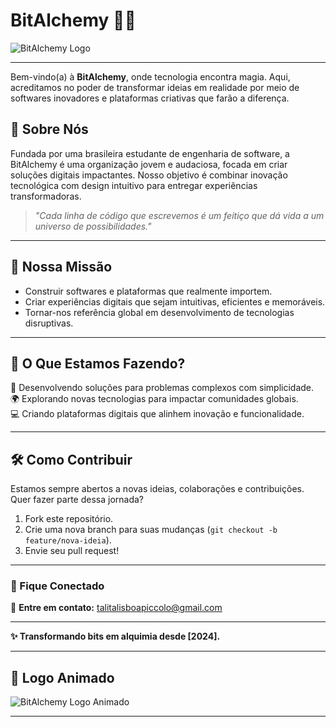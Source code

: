 # BitAlchemy 🚀🔮

![BitAlchemy Logo](https://github.com/bitalchemy-org/logo.png)

---

Bem-vindo(a) à **BitAlchemy**, onde tecnologia encontra magia. Aqui, acreditamos no poder de transformar ideias em realidade por meio de softwares inovadores e plataformas criativas que farão a diferença.

## 🌌 Sobre Nós  
Fundada por uma brasileira estudante de engenharia de software, a BitAlchemy é uma organização jovem e audaciosa, focada em criar soluções digitais impactantes. Nosso objetivo é combinar inovação tecnológica com design intuitivo para entregar experiências transformadoras.  

> *"Cada linha de código que escrevemos é um feitiço que dá vida a um universo de possibilidades."*

---

## 🌟 Nossa Missão  
- Construir softwares e plataformas que realmente importem.  
- Criar experiências digitais que sejam intuitivas, eficientes e memoráveis.  
- Tornar-nos referência global em desenvolvimento de tecnologias disruptivas.  

---

## 🔧 O Que Estamos Fazendo?  
🎯 Desenvolvendo soluções para problemas complexos com simplicidade.  
🌍 Explorando novas tecnologias para impactar comunidades globais.  
💻 Criando plataformas digitais que alinhem inovação e funcionalidade.  

---

## 🛠️ Como Contribuir  
Estamos sempre abertos a novas ideias, colaborações e contribuições. Quer fazer parte dessa jornada?  
1. Fork este repositório.  
2. Crie uma nova branch para suas mudanças (`git checkout -b feature/nova-ideia`).  
3. Envie seu pull request!  

---

### 🌠 Fique Conectado  
💬 **Entre em contato:** [talitalisboapiccolo@gmail.com](mailto:talitalisboapiccolo@gmail.com) 

---

**✨ Transformando bits em alquimia desde [2024].**  

---

## 🌟 Logo Animado

![BitAlchemy Logo Animado](https://github.com/bitalchemy-org/bitalchemy-logo-animation.gif)

---